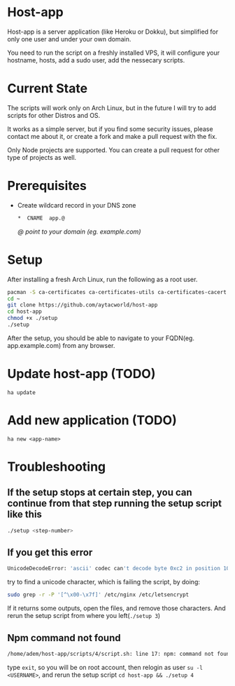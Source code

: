 # Host-app

Host-app is a server application (like Heroku or Dokku), but simplified for only one user and under your own domain.

You need to run the script on a freshly installed VPS, it will configure your hostname, hosts, add a sudo user, add the nessecary scripts.

# Current State
The scripts will work only on Arch Linux, but in the future I will try to add
scripts for other Distros and OS.

It works as a simple server, but if you find some security issues, please contact me about it, or create a fork and make a pull request with the fix.

Only Node projects are supported. You can create a pull request for other type of projects as well.

# Prerequisites
- Create wildcard record in your DNS zone
  ```bash
  *  CNAME  app.@
  ```
  _@ point to your domain (eg. example.com)_

# Setup
After installing a fresh Arch Linux, run the following as a root user.

```bash
pacman -S ca-certificates ca-certificates-utils ca-certificates-cacert ca-certificates-mozilla
cd ~
git clone https://github.com/aytacworld/host-app
cd host-app
chmod +x ./setup
./setup
```

After the setup, you should be able to navigate to your FQDN(eg. app.example.com) from any browser.

# Update host-app (TODO)

`ha update`

# Add new application (TODO)

`ha new <app-name>`

# Troubleshooting

## If the setup stops at certain step, you can continue from that step running the setup script like this
```bash
./setup <step-number>
```

## If you get this error
```bash
UnicodeDecodeError: 'ascii' codec can't decode byte 0xc2 in position 10453: ordinal not in range(128)
```
try to find a unicode character, which is failing the script, by doing:
```bash
sudo grep -r -P '[^\x00-\x7f]' /etc/nginx /etc/letsencrypt
```
If it returns some outputs, open the files, and remove those characters. And rerun the setup script from where you left(`./setup 3`)

## Npm command not found
```bash
/home/adem/host-app/scripts/4/script.sh: line 17: npm: command not found
```
type `exit`, so you will be on root account, then relogin as user `su -l <USERNAME>`, and rerun the setup script `cd host-app && ./setup 4`